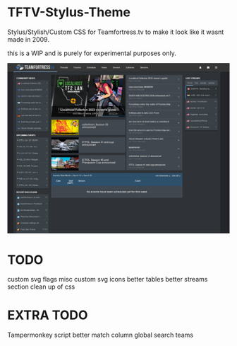 # TFTV-Stylus-Theme
Stylus/Stylish/Custom CSS for Teamfortress.tv to make it look like it wasnt made in 2009.

this is a WIP and is purely for experimental purposes only. 

![alt text](https://raw.githubusercontent.com/fakemanoan/TFTV-Stylus-Theme/main/screenshots./21th%20March%2022%20dark.png)

# TODO
custom svg flags
misc custom svg icons
better tables
better streams section
clean up of css

# EXTRA TODO
Tampermonkey script
better match column
global search
teams
